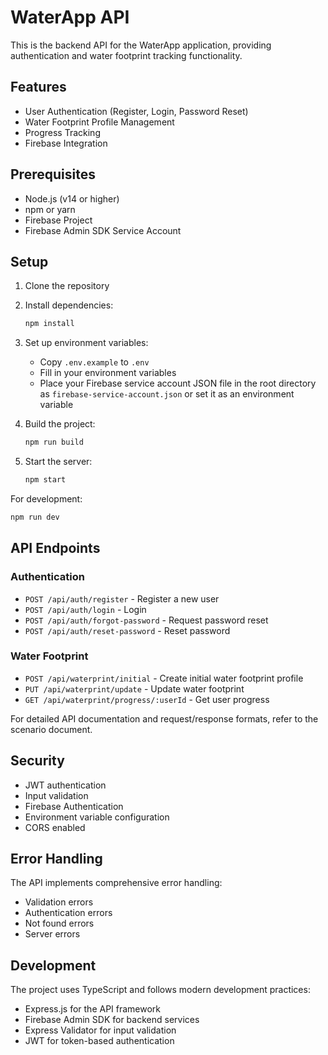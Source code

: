 # WaterApp API

This is the backend API for the WaterApp application, providing authentication and water footprint tracking functionality.

## Features

- User Authentication (Register, Login, Password Reset)
- Water Footprint Profile Management
- Progress Tracking
- Firebase Integration

## Prerequisites

- Node.js (v14 or higher)
- npm or yarn
- Firebase Project
- Firebase Admin SDK Service Account

## Setup

1. Clone the repository
2. Install dependencies:
   ```bash
   npm install
   ```
3. Set up environment variables:
   - Copy `.env.example` to `.env`
   - Fill in your environment variables
   - Place your Firebase service account JSON file in the root directory as `firebase-service-account.json` or set it as an environment variable

4. Build the project:
   ```bash
   npm run build
   ```

5. Start the server:
   ```bash
   npm start
   ```

For development:
```bash
npm run dev
```

## API Endpoints

### Authentication

- `POST /api/auth/register` - Register a new user
- `POST /api/auth/login` - Login
- `POST /api/auth/forgot-password` - Request password reset
- `POST /api/auth/reset-password` - Reset password

### Water Footprint

- `POST /api/waterprint/initial` - Create initial water footprint profile
- `PUT /api/waterprint/update` - Update water footprint
- `GET /api/waterprint/progress/:userId` - Get user progress

For detailed API documentation and request/response formats, refer to the scenario document.

## Security

- JWT authentication
- Input validation
- Firebase Authentication
- Environment variable configuration
- CORS enabled

## Error Handling

The API implements comprehensive error handling:
- Validation errors
- Authentication errors
- Not found errors
- Server errors

## Development

The project uses TypeScript and follows modern development practices:
- Express.js for the API framework
- Firebase Admin SDK for backend services
- Express Validator for input validation
- JWT for token-based authentication 